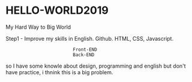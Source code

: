 # HELLO-WORLD2019
My Hard Way to Big World

Step1 -  Improve my skills in English. 
                              Github.
                              HTML, CSS, Javascript.
                              
                             Front-END
                             Back-END
so I have some knowle about design, programming and english but don't have practice, i thnink this is a big problem.
